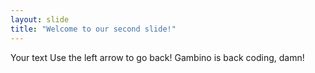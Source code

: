 ```yaml
---
layout: slide
title: "Welcome to our second slide!"
---
```

Your text
Use the left arrow to go back!
Gambino is back coding, damn!
